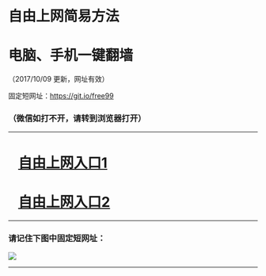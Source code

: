 ﻿# 自由上网简易方法

# 电脑、手机一键翻墙

（2017/10/09 更新，网址有效）

固定短网址：https://git.io/free99

### （微信如打不开，请转到浏览器打开）


***





# &nbsp;&nbsp; <a href="http://ft714614422.fwq-tz-1001.info/fwqtz01.html?t=100900116292 " target="_blank">自由上网入口1</a>
# &nbsp;&nbsp; <a href="http://ft188122882.fwq-tz-1002.info/fwqtz02.html?t=100900119484 " target="_blank">自由上网入口2</a>
***

### 请记住下图中固定短网址：

<img src="https://s3-us-west-2.amazonaws.com/fwq-1001/yjfq-20170905okok.png" /> 


***

